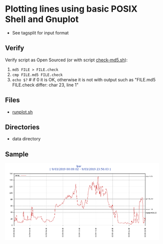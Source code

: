 # Plotting lines using basic POSIX Shell and Gnuplot
* See tagsplit for input format

## Verify
Verify script as Open Sourced (or with script [check-md5.sh](check-md5.sh)):
1. `md5 FILE > FILE.check`
1. `cmp FILE.md5 FILE.check`        
1. `echo $?` # if 0 it is OK, otherwise it is not with output such as "FILE.md5 FILE.check differ: char 23, line 1"

## Files
* [runplot.sh](runplot.sh)

## Directories
* data directory

## Sample
<img src="https://github.com/realBjornRoden/unix/blob/master/tagplot/lpar_190903.plot-0.png"/>
